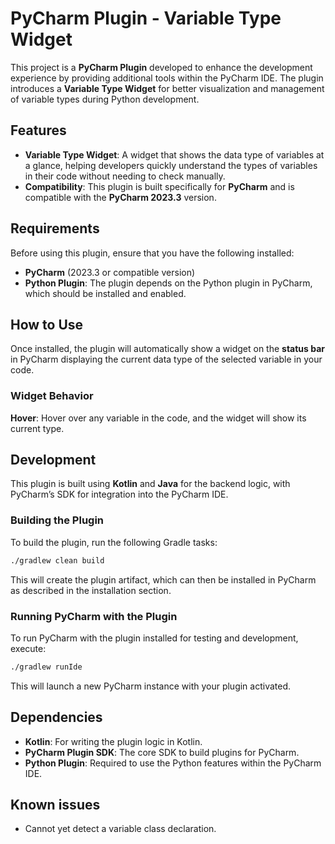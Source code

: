 # PyCharm Plugin - Variable Type Widget

This project is a **PyCharm Plugin** developed to enhance the development experience by providing additional tools within the PyCharm IDE. The plugin introduces a **Variable Type Widget** for better visualization and management of variable types during Python development.

## Features

- **Variable Type Widget**: A widget that shows the data type of variables at a glance, helping developers quickly understand the types of variables in their code without needing to check manually.
- **Compatibility**: This plugin is built specifically for **PyCharm** and is compatible with the **PyCharm 2023.3** version.

## Requirements

Before using this plugin, ensure that you have the following installed:

- **PyCharm** (2023.3 or compatible version)
- **Python Plugin**: The plugin depends on the Python plugin in PyCharm, which should be installed and enabled.

## How to Use

Once installed, the plugin will automatically show a widget on the **status bar** in PyCharm displaying the current data type of the selected variable in your code.

### Widget Behavior
**Hover**: Hover over any variable in the code, and the widget will show its current type.

## Development

This plugin is built using **Kotlin** and **Java** for the backend logic, with PyCharm’s SDK for integration into the PyCharm IDE.

### Building the Plugin

To build the plugin, run the following Gradle tasks:

```bash
./gradlew clean build
```

This will create the plugin artifact, which can then be installed in PyCharm as described in the installation section.

### Running PyCharm with the Plugin

To run PyCharm with the plugin installed for testing and development, execute:

```bash
./gradlew runIde
```

This will launch a new PyCharm instance with your plugin activated.

## Dependencies

- **Kotlin**: For writing the plugin logic in Kotlin.
- **PyCharm Plugin SDK**: The core SDK to build plugins for PyCharm.
- **Python Plugin**: Required to use the Python features within the PyCharm IDE.

## Known issues
- Cannot yet detect a variable class declaration.